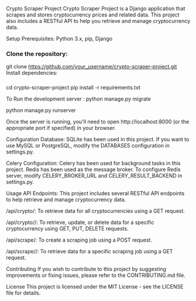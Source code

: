 Crypto Scraper Project
Crypto Scraper Project is a Django application that scrapes and stores cryptocurrency prices and related data. This project also includes a RESTful API to help you retrieve and manage cryptocurrency data.

Setup
Prerequisites: Python 3.x, pip, Django

### Clone the repository:

git clone https://github.com/your_username/crypto-scraper-project.git
Install dependencies:


###
cd crypto-scraper-project
pip install -r requirements.txt

To Run the development server :
python manage.py migrate

python manage.py runserver

Once the server is running, you'll need to open http://localhost:8000 (or the appropriate port if specified) in your browser.

Configuration
Database: SQLite has been used in this project. If you want to use MySQL or PostgreSQL, modify the DATABASES configuration in settings.py.

Celery Configuration: Celery has been used for background tasks in this project. Redis has been used as the message broker. To configure Redis server, modify CELERY_BROKER_URL and CELERY_RESULT_BACKEND in settings.py.

Usage
API Endpoints: This project includes several RESTful API endpoints to help retrieve and manage cryptocurrency data.

/api/crypto/: To retrieve data for all cryptocurrencies using a GET request.

/api/crypto/<id>/: To retrieve, update, or delete data for a specific cryptocurrency using GET, PUT, DELETE requests.

/api/scrape/: To create a scraping job using a POST request.

/api/scrape/<id>/: To retrieve data for a specific scraping job using a GET request.

Contributing
If you wish to contribute to this project by suggesting improvements or fixing issues, please refer to the CONTRIBUTING.md file.

License
This project is licensed under the MIT License - see the LICENSE file for details.
